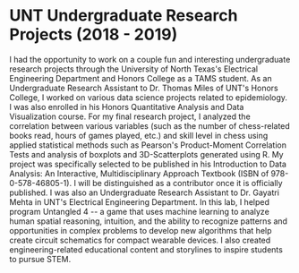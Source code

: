 # UNT Undergraduate Research Projects (2018 - 2019)

I had the opportunity to work on a couple fun and interesting undergraduate research projects through the University of North Texas's Electrical Engineering Department and Honors College as a TAMS student. As an Undergraduate Research Assistant to Dr. Thomas Miles of UNT's Honors College, I worked on various data science projects related to epidemiology. I was also enrolled in his Honors Quantitative Analysis and Data Visualization course. For my final research project, I analyzed the correlation between various variables (such as the number of chess-related books read, hours of games played, etc.) and skill level in chess using applied statistical methods such as Pearson's Product-Moment Correlation Tests and analysis of boxplots and 3D-Scatterplots generated using R. My project was specifically selected to be published in his Introduction to Data Analysis: An Interactive, Multidisciplinary Approach Textbook (ISBN of 978-0-578-46805-1). I will be distinguished as a contributor once it is officially published. I was also an Undergraduate Research Assistant to Dr. Gayatri Mehta in UNT's Electrical Engineering Department. In this lab, I helped program Untangled 4 -- a game that uses machine learning to analyze human spatial reasoning, intuition, and the ability to recognize patterns and opportunities in complex problems to develop new algorithms that help create circuit schematics for compact wearable devices. I also created engineering-related educational content and storylines to inspire students to pursue STEM.
